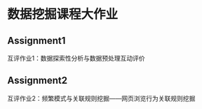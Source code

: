 # 数据挖掘课程大作业

## Assignment1

互评作业1：数据探索性分析与数据预处理互动评价

## Assignment2

互评作业2：频繁模式与关联规则挖掘——网页浏览行为关联规则挖掘